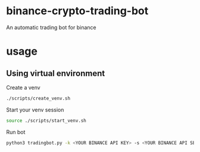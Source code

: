 # binance-crypto-trading-bot
An automatic trading bot for binance


# usage

## Using virtual environment
Create a venv
```bash
./scripts/create_venv.sh
```

Start your venv session
```bash
source ./scripts/start_venv.sh
```

Run bot
```bash
python3 tradingbot.py -k <YOUR BINANCE API KEY> -s <YOUR BINANCE API SECRET> config.ini
```